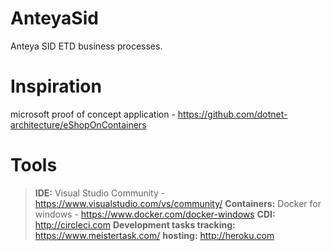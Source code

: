 # AnteyaSid
Anteya SID ETD business processes.

# Inspiration
microsoft proof of concept application - https://github.com/dotnet-architecture/eShopOnContainers

# Tools
>**IDE:** Visual Studio Community - https://www.visualstudio.com/vs/community/
>**Containers:** Docker for windows - https://www.docker.com/docker-windows
>**CDI:** http://circleci.com
>**Development tasks tracking:** https://www.meistertask.com/
>**hosting:** http://heroku.com